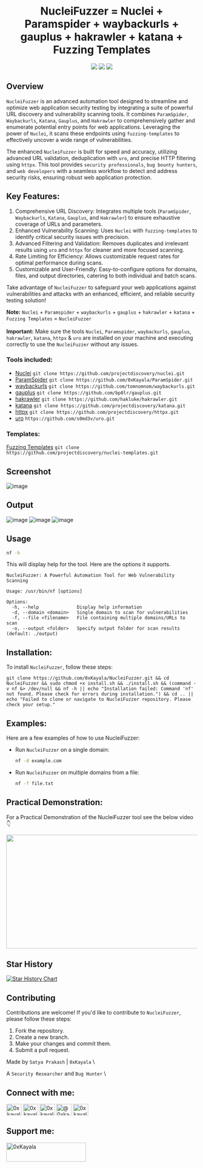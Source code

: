 <h1 align="center"> 
  NucleiFuzzer = Nuclei + Paramspider + waybackurls + gauplus + hakrawler + katana + Fuzzing Templates
  <br>
</h1>

<p align="center">
<a href="https://github.com/0xKayala/NucleiFuzzer/issues"><img src="https://img.shields.io/badge/contributions-welcome-brightgreen.svg?style=flat"></a>
<a href="https://github.com/0xKayala/NucleiFuzzer/releases"><img src="https://img.shields.io/github/v/release/0xkayala/NucleiFuzzer.svg"></a>
<a href="https://twitter.com/0xKayala"><img src="https://img.shields.io/twitter/follow/0xKayala.svg?logo=twitter"></a>
</p>

## Overview
`NucleiFuzzer` is an advanced automation tool designed to streamline and optimize web application security testing by integrating a suite of powerful URL discovery and vulnerability scanning tools. It combines `ParamSpider`, `Waybackurls`, `Katana`, `Gauplus`, and `Hakrawler` to comprehensively gather and enumerate potential entry points for web applications. Leveraging the power of `Nuclei`, it scans these endpoints using `fuzzing-templates` to effectively uncover a wide range of vulnerabilities.

The enhanced `NucleiFuzzer` is built for speed and accuracy, utilizing advanced URL validation, deduplication with `uro`, and precise HTTP filtering using `httpx`. This tool provides `security professionals`, `bug bounty hunters`, and `web developers` with a seamless workflow to detect and address security risks, ensuring robust web application protection.

## Key Features:
1. Comprehensive URL Discovery: Integrates multiple tools (`ParamSpider`, `Waybackurls`, `Katana`, `Gauplus`, and `Hakrawler`) to ensure exhaustive coverage of URLs and parameters.
2. Enhanced Vulnerability Scanning: Uses `Nuclei` with `fuzzing-templates` to identify critical security issues with precision.
3. Advanced Filtering and Validation: Removes duplicates and irrelevant results using `uro` and `httpx` for cleaner and more focused scanning.
4. Rate Limiting for Efficiency: Allows customizable request rates for optimal performance during scans.
5. Customizable and User-Friendly: Easy-to-configure options for domains, files, and output directories, catering to both individual and batch scans.

Take advantage of `NucleiFuzzer` to safeguard your web applications against vulnerabilities and attacks with an enhanced, efficient, and reliable security testing solution!

**Note:** `Nuclei` + `Paramspider` + `waybackurls` + `gauplus` + `hakrawler` + `katana` + `Fuzzing Templates` = `NucleiFuzzer` <br><br>
**Important:** Make sure the tools `Nuclei`, `Paramspider`, `waybackurls`, `gauplus`, `hakrawler`, `katana`, `httpx` & `uro` are installed on your machine and executing correctly to use the `NucleiFuzzer` without any issues.

### Tools included:
- [Nuclei](https://github.com/projectdiscovery/nuclei) `git clone https://github.com/projectdiscovery/nuclei.git`<br>
- [ParamSpider](https://github.com/0xKayala/ParamSpider) `git clone https://github.com/0xKayala/ParamSpider.git`<br>
- [waybackurls](https://github.com/tomnomnom/waybackurls) `git clone https://github.com/tomnomnom/waybackurls.git`<br>
- [gauplus](https://github.com/bp0lr/gauplus) `git clone https://github.com/bp0lr/gauplus.git`<br>
- [hakrawler](https://github.com/hakluke/hakrawler) `git clone https://github.com/hakluke/hakrawler.git`<br>
- [katana](https://github.com/projectdiscovery/katana) `git clone https://github.com/projectdiscovery/katana.git`<br>
- [httpx](https://github.com/projectdiscovery/httpx) `git clone https://github.com/projectdiscovery/httpx.git`<br>
- [uro](https://github.com/s0md3v/uro) `https://github.com/s0md3v/uro.git`<br>


### Templates:
[Fuzzing Templates](https://github.com/projectdiscovery/nuclei-templates) `git clone https://github.com/projectdiscovery/nuclei-templates.git`

## Screenshot
![image](https://github.com/user-attachments/assets/2361a57a-7e82-47ac-832f-d83088e71ea3)


## Output
![image](https://github.com/user-attachments/assets/21116e75-829d-42e6-b2b0-9060e088e031)
![image](https://github.com/user-attachments/assets/0336b4c2-51e6-4a2f-8994-8fc0717d2b75)
![image](https://github.com/user-attachments/assets/8293b1bb-2f8b-4678-bb76-d5da9eea6d05)


## Usage

```sh
nf -h
```

This will display help for the tool. Here are the options it supports.

```console
NucleiFuzzer: A Powerful Automation Tool for Web Vulnerability Scanning

Usage: /usr/bin/nf [options]

Options:
  -h, --help              Display help information
  -d, --domain <domain>   Single domain to scan for vulnerabilities
  -f, --file <filename>   File containing multiple domains/URLs to scan
  -o, --output <folder>   Specify output folder for scan results (default: ./output)
```  

## Installation:

To install `NucleiFuzzer`, follow these steps:

```
git clone https://github.com/0xKayala/NucleiFuzzer.git && cd NucleiFuzzer && sudo chmod +x install.sh && ./install.sh && (command -v nf &> /dev/null && nf -h || echo "Installation failed: Command 'nf' not found. Please check for errors during installation.") && cd .. || echo "Failed to clone or navigate to NucleiFuzzer repository. Please check your setup."
```

## Examples:

Here are a few examples of how to use NucleiFuzzer:

- Run `NucleiFuzzer` on a single domain:

  ```sh
  nf -d example.com
  ```

- Run `NucleiFuzzer` on multiple domains from a file:

  ```sh
  nf -f file.txt
  ```

## Practical Demonstration:

For a Practical Demonstration of the NucleiFuzzer tool see the below video 👇 <br>

[<img src="https://img.youtube.com/vi/2K2gTCHt6kg/hqdefault.jpg" width="600" height="300"/>](https://www.youtube.com/embed/2K2gTCHt6kg)

## Star History

<a href="https://star-history.com/#0xKayala/NucleiFuzzer&Date">
 <picture>
   <source media="(prefers-color-scheme: dark)" srcset="https://api.star-history.com/svg?repos=0xKayala/NucleiFuzzer&type=Date&theme=dark" />
   <source media="(prefers-color-scheme: light)" srcset="https://api.star-history.com/svg?repos=0xKayala/NucleiFuzzer&type=Date" />
   <img alt="Star History Chart" src="https://api.star-history.com/svg?repos=0xKayala/NucleiFuzzer&type=Date" />
 </picture>
</a>

## Contributing

Contributions are welcome! If you'd like to contribute to `NucleiFuzzer`, please follow these steps:

1. Fork the repository.
2. Create a new branch.
3. Make your changes and commit them.
4. Submit a pull request.

Made by
`Satya Prakash` | `0xKayala` \

A `Security Researcher` and `Bug Hunter` \

## Connect with me:
<p align="left">
<a href="https://twitter.com/0xkayala" target="blank"><img align="center" src="https://raw.githubusercontent.com/rahuldkjain/github-profile-readme-generator/master/src/images/icons/Social/twitter.svg" alt="0xkayala" height="30" width="40" /></a>
<a href="https://linkedin.com/in/0xkayala" target="blank"><img align="center" src="https://raw.githubusercontent.com/rahuldkjain/github-profile-readme-generator/master/src/images/icons/Social/linked-in-alt.svg" alt="0xkayala" height="30" width="40" /></a>
<a href="https://instagram.com/0xkayala" target="blank"><img align="center" src="https://raw.githubusercontent.com/rahuldkjain/github-profile-readme-generator/master/src/images/icons/Social/instagram.svg" alt="0xkayala" height="30" width="40" /></a>
<a href="https://medium.com/@0xkayala" target="blank"><img align="center" src="https://raw.githubusercontent.com/rahuldkjain/github-profile-readme-generator/master/src/images/icons/Social/medium.svg" alt="@0xkayala" height="30" width="40" /></a>
<a href="https://www.youtube.com/@0xkayala" target="blank"><img align="center" src="https://raw.githubusercontent.com/rahuldkjain/github-profile-readme-generator/master/src/images/icons/Social/youtube.svg" alt="0xkayala" height="30" width="40" /></a>
</p>

## Support me:
<p><a href="https://www.buymeacoffee.com/0xKayala"> <img align="left" src="https://cdn.buymeacoffee.com/buttons/v2/default-yellow.png" height="50" width="210" alt="0xKayala" /></a></p><br><br>
